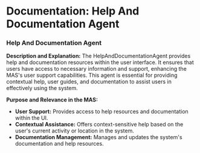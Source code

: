 # Documentation: Help And Documentation Agent

### Help And Documentation Agent

**Description and Explanation:**
The HelpAndDocumentationAgent provides help and documentation resources within the user interface. It ensures that users have access to necessary information and support, enhancing the MAS's user support capabilities. This agent is essential for providing contextual help, user guides, and documentation to assist users in effectively using the system.

**Purpose and Relevance in the MAS:**

- **User Support:** Provides access to help resources and documentation within the UI.
- **Contextual Assistance:** Offers context-sensitive help based on the user's current activity or location in the system.
- **Documentation Management:** Manages and updates the system's documentation and help resources.